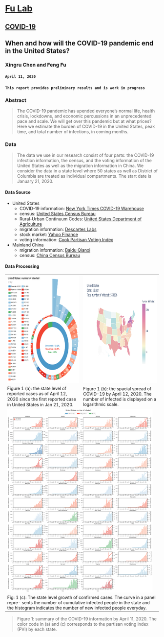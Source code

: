 # [Fu Lab](https://fudab.github.io) <img src="https://fudab.github.io/images/Logo.png" align = "right" alt="" width="50">
## [COVID-19](https://fudab.github.io/covid-19.md)

## When and how will the COVID-19 pandemic end in the United States?
### Xingru Chen and Feng Fu
#### `April 11, 2020`
#### `This report provides preliminary results and is work in progress`

### Abstract
> The COVID-19 pandemic has upended everyone’s normal life, health crisis, lockdowns, and economic percussions in an unprecedented pace and scale. We will get over this pandemic but at what prices? Here we estimate the burden of COVID-19 in the United States, peak time, and total number of infections, in coming months.

### Data
> The data we use in our research consist of four parts: the COVID-19 infection information, the census, and the voting information of the United States as well as the migration information in China. We consider the data in a state level where 50 states as well as District of Columbia are treated as individual compartments. The start date is January 21, 2020.

#### Data Source
* United States
  * COVID-19 information: [New York Times COVID-19 Warehouse](https://github.com/nytimes/covid-19-data)
  * census: [United States Census Bureau](https://simple.wikipedia.org/wiki/List_of_U.S._states_by_population)
  * Rural-Urban Continuum Codes: [United States Department of Agriculture](https://www.ers.usda.gov/data-products/rural-urban-continuum-codes/)
  * migration information: [Descartes Labs](https://github.com/descarteslabs/DL-COVID-19)
  * stock market: [Yahoo Finance](https://finance.yahoo.com/)
  * voting information: [Cook Partisan Voting Index](https://en.wikipedia.org/wiki/Cook_Partisan_Voting_Index)
* Mainland China
  * migration information: [Baidu Qianxi](https://qianxi.baidu.com)
  * census: [China Census Bureau](http://www.chamiji.com)
  
#### Data Processing
<center>
<table class="tg">
  <tr>
    <th class="tg-baqh"><img height="350" src="./figures_us/US_rose_2020-04-12.png" > </th>
    <th class="tg-baqh"><img height="350" src="./figures_us/US_map.png" ></th>
  </tr>
  <tr>
    <td class="tg-0lax">Figure 1 (a): the state level of reported cases as of April 12, 2020 since the ﬁrst reported case in United States in Jan 21, 2020.</td>
    <td class="tg-0lax">Figure 1 (b): the spacial spread of COVID-19 by April 12, 2020. The number of infected is displayed on a logarithmic scale.</td>
  </tr>
  <tr>
    <td class="tg-baqh" colspan="2"><img height="600" src="./figures_us/US_conf.png" ></td>
  </tr>
  <tr>
    <td class="tg-0lax" colspan="2">Fig: 1 (c): The state level growth of confirmed cases. The curve in a panel repre- sents the number of cumulative infected people in the state and the histogram indicates the number of new infected people everyday. </td>
  </tr>
</table>
</center>

> Figure 1: summary of the COVID-19 information by April 11, 2020. The color code in (a) and (c) corresponds to the partisan voting index (PVI) by each state.




